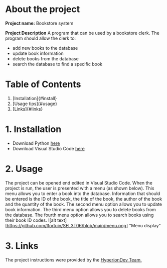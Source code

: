 # About the project
**Project name:** 
  Bookstore system

**Project Description**
 A program that can be used by a bookstore clerk. The program should allow the clerk to:
 + add new books to the database
 + update book information
 + delete books from the database
 + search the database to find a specific book

# Table of Contents
1. [Installation]{#install}
2. [Usage tips]{#usage} 
3. [Links]{#links}

<a name="install"></a>
# 1. Installation
+ Download Python [here](https://www.python.org/downloads/)
+ Download Visual Studio Code [here](https://code.visualstudio.com/download)

<a name="usage"></a>
# 2. Usage
The project can be opened end edited in Visual Studio Code. When the project is run, the user is presented with a menu (as shown below). 
This menu allows you to enter a book into the database. Information that should be entered is the ID of the book, the title of the book, the author of the book and the quantity of the book. The second menu option allows you to update book information. The third menu option allows you to delete books from the database. The fourth menu option allows you to search books using their book ID codes. 
![alt text][https://github.com/lfortuin/SEL3T06/blob/main/menu.png] "Menu display"

<a name="links"></a>
# 3. Links
The project instructions were provided by the [HyperionDev Team.](https://www.hyperiondev.com/) 
